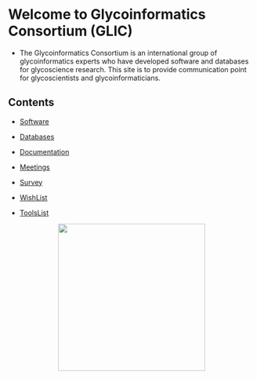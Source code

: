 # Welcome to Glycoinformatics Consortium (GLIC)

* The Glycoinformatics Consortium is an international group of glycoinformatics experts who have
developed software and databases for glycoscience research.
This site is to provide communication point for glycoscientists and glycoinformaticians.

<!-- * Sat, 16 Oct, 2019 9:00 - 18:00(JST)(planned), GLIC SPARQL endpoint will be unavailable due to maintenance. -->

## Contents

* [Software](https://glic.glycoinfo.org/software/)

* [Databases](https://glic.glycoinfo.org/database/)

* [Documentation](https://glic.glycoinfo.org/documentation/)

* [Meetings](https://glic.glycoinfo.org/meetings/)

* [Survey](https://glic.glycoinfo.org/survey/)

* [WishList](https://glic.glycoinfo.org/wishList/)

* [ToolsList](https://glic.glycoinfo.org/toolsList/)

<div align="center">
<img src="https://user-images.githubusercontent.com/2530360/80869737-1ec35400-8cdd-11ea-85ef-f30ffbc004c6.png" width="300">
</div>
